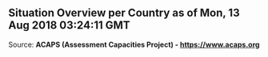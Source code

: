 ## Situation Overview per Country as of Mon, 13 Aug 2018 03:24:11 GMT

Source: **ACAPS (Assessment Capacities Project) - https://www.acaps.org**